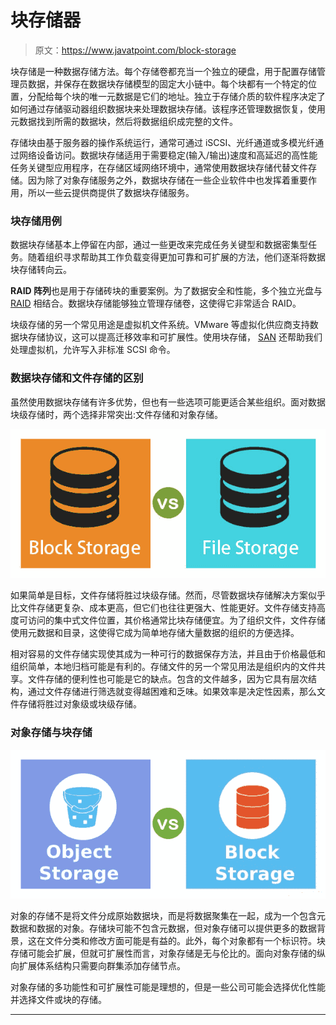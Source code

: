 # 块存储器

> 原文：<https://www.javatpoint.com/block-storage>

块存储是一种数据存储方法。每个存储卷都充当一个独立的硬盘，用于配置存储管理员数据，并保存在数据块存储模型的固定大小链中。每个块都有一个特定的位置，分配给每个块的唯一元数据是它们的地址。独立于存储介质的软件程序决定了如何通过存储驱动器组织数据块来处理数据块存储。该程序还管理数据恢复，使用元数据找到所需的数据块，然后将数据组织成完整的文件。

存储块由基于服务器的操作系统运行，通常可通过 iSCSI、光纤通道或多模光纤通过网络设备访问。数据块存储适用于需要稳定(输入/输出)速度和高延迟的高性能任务关键型应用程序，在存储区域网络环境中，通常使用数据块存储代替文件存储。因为除了对象存储服务之外，数据块存储在一些企业软件中也发挥着重要作用，所以一些云提供商提供了数据块存储服务。

### 块存储用例

数据块存储基本上停留在内部，通过一些更改来完成任务关键型和数据密集型任务。随着组织寻求帮助其工作负载变得更加可靠和可扩展的方法，他们逐渐将数据块存储转向云。

**RAID 阵列**也是用于存储砖块的重要案例。为了数据安全和性能，多个独立光盘与 [RAID](https://www.javatpoint.com/dbms-raid) 相结合。数据块存储能够独立管理存储卷，这使得它非常适合 RAID。

块级存储的另一个常见用途是虚拟机文件系统。VMware 等虚拟化供应商支持数据块存储协议，这可以提高迁移效率和可扩展性。使用块存储， [SAN](https://www.javatpoint.com/san) 还帮助我们处理虚拟机，允许写入非标准 SCSI 命令。

### 数据块存储和文件存储的区别

虽然使用数据块存储有许多优势，但也有一些选项可能更适合某些组织。面对数据块级存储时，两个选择非常突出:文件存储和对象存储。

![Block Storage](img/b82bc32ab4ffadeb8d0ba826e5c6ccc0.png)

如果简单是目标，文件存储将胜过块级存储。然而，尽管数据块存储解决方案似乎比文件存储更复杂、成本更高，但它们也往往更强大、性能更好。文件存储支持高度可访问的集中式文件位置，其价格通常比块存储便宜。为了组织文件，文件存储使用元数据和目录，这使得它成为简单地存储大量数据的组织的方便选择。

相对容易的文件存储实现使其成为一种可行的数据保存方法，并且由于价格最低和组织简单，本地归档可能是有利的。存储文件的另一个常见用法是组织内的文件共享。文件存储的便利性也可能是它的缺点。包含的文件越多，因为它具有层次结构，通过文件存储进行筛选就变得越困难和乏味。如果效率是决定性因素，那么文件存储将胜过对象级或块级存储。

### 对象存储与块存储

![Block Storage](img/08193604067108081818b16c72218479.png)

对象的存储不是将文件分成原始数据块，而是将数据聚集在一起，成为一个包含元数据和数据的对象。存储块可能不包含元数据，但对象存储可以提供更多的数据背景，这在文件分类和修改方面可能是有益的。此外，每个对象都有一个标识符。块存储可能会扩展，但就可扩展性而言，对象存储是无与伦比的。面向对象存储的纵向扩展体系结构只需要向群集添加存储节点。

对象存储的多功能性和可扩展性可能是理想的，但是一些公司可能会选择优化性能并选择文件或块的存储。

* * *